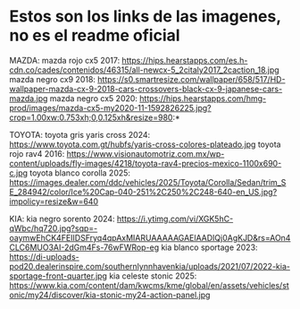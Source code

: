 # Estos son los links de las imagenes, no es el readme oficial
MAZDA: 
mazda rojo cx5 2017: https://hips.hearstapps.com/es.h-cdn.co/cades/contenidos/46315/all-newcx-5_2citaly2017_2caction_18.jpg
mazda negro cx9 2018: https://s0.smartresize.com/wallpaper/658/517/HD-wallpaper-mazda-cx-9-2018-cars-crossovers-black-cx-9-japanese-cars-mazda.jpg
mazda negro cx5 2020: https://hips.hearstapps.com/hmg-prod/images/mazda-cx5-my2020-11-1592826225.jpg?crop=1.00xw:0.753xh;0,0.125xh&resize=980:*

TOYOTA:
toyota gris yaris cross 2024: https://www.toyota.com.gt/hubfs/yaris-cross-colores-plateado.jpg
toyota rojo rav4 2016: https://www.visionautomotriz.com.mx/wp-content/uploads/fly-images/4218/toyota-rav4-precios-mexico-1100x690-c.jpg
toyota blanco corolla 2025: https://images.dealer.com/ddc/vehicles/2025/Toyota/Corolla/Sedan/trim_SE_284942/color/Ice%20Cap-040-251%2C250%2C248-640-en_US.jpg?impolicy=resize&w=640

KIA:
kia negro sorento 2024: https://i.ytimg.com/vi/XGK5hC-qWbc/hq720.jpg?sqp=-oaymwEhCK4FEIIDSFryq4qpAxMIARUAAAAAGAElAADIQj0AgKJD&rs=AOn4CLC6MUO3AI-2dGm4Fs-76wFWRop-eg
kia blanco sportage 2023: https://di-uploads-pod20.dealerinspire.com/southernlynnhavenkia/uploads/2021/07/2022-kia-sportage-front-quarter.jpg
kia celeste stonic 2025: https://www.kia.com/content/dam/kwcms/kme/global/en/assets/vehicles/stonic/my24/discover/kia-stonic-my24-action-panel.jpg


